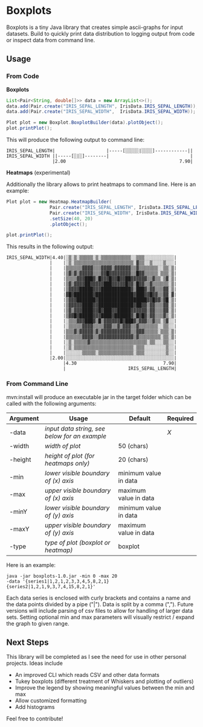 # Boxplots
Boxplots is a tiny Java library that creates simple ascii-graphs for input datasets. Build to quickly print data distribution to logging output from code or inspect data from command line.

## Usage
### From Code

**Boxplots**

```java
List<Pair<String, double[]>> data = new ArrayList<>();
data.add(Pair.create("IRIS_SEPAL_LENGTH", IrisData.IRIS_SEPAL_LENGTH));
data.add(Pair.create("IRIS_SEPAL_WIDTH",  IrisData.IRIS_SEPAL_WIDTH));

Plot plot = new Boxplot.BoxplotBuilder(data).plotObject();
plot.printPlot();
```

This will produce the following output to command line:

```
IRIS_SEPAL_LENGTH|                   |-----[░░░░░|░░░░]------------||
IRIS_SEPAL_WIDTH ||-----[░|░]--------|                              |
                 |2.00                                          7.90|
```

**Heatmaps** (experimental)

Additionally the library allows to print heatmaps to command line. Here is an example:

```java
Plot plot = new Heatmap.HeatmapBuilder(
                Pair.create("IRIS_SEPAL_LENGTH", IrisData.IRIS_SEPAL_LENGTH),
                Pair.create("IRIS_SEPAL_WIDTH", IrisData.IRIS_SEPAL_WIDTH))
                .setSize(40, 20)
                .plotObject();

plot.printPlot();
```

This results in the following output:

```
IRIS_SEPAL_WIDTH|4.40|░▒░▒░▒▒▒▒▒░▒░▒▒▒▒▒▒▒▒▒▒▒░░▒▒▒░░░░░░░░░░░|
                |    |░▒░▒▒▒▒▒▒▒▒▒▒▒▒▒▒▒▒▒▒▒▒▒▒░▓▒▒░░▒░░░░▒░░░|
                |    |▒▒▒▒▒▒▓▓▓▓▒▒▒▓▓▓▓▒▓▓▓▓▓▓▒▒▓▒▒▒▒▒▒▒░░▒▒░▒|
                |    |▒▓▒▓▒▓▓▓▓▓▒▒▒▓▓█▓▓▓▓▓▓▓▓▒▒█▓▓▒▒▒▒▒░▒▒▒░▒|
                |    |▒▒▒▒▓▓▓███▓▒█▓▓▓█▓▓█▓▓██▓▓▓▓▓▓▒▒▓▒▒░▒▓░▒|
                |    |▒▓▒▓▓▓▓██▓▓▓▓▓███▓▓▓▓▓█▓▓▒█▓▓▒▒▓▒▒▒▒▒▒░▒|
                |    |▒▓▓▓▓█████▓▓▓███████████▓▒███▓▒▓▓▒▒▒▓▓░▒|
                |    |▓█▓███████▓██████████████▓███▓▓█▓▓▒▒▓▓░▓|
                |    |▒▓▓▓███████▓██████████████████▓▓█▓▓▒▓█░▒|
                |    |▒▓▓▓▓▓████▓▓█████████████▓██▓▓▒▓▓▒▒▒▓▓░▒|
                |    |▒▓▒▓▓▓████▓▓█▓███▓▓█████▓▓▓▓▓▓▒▓▓▒▒▒▓▓░▒|
                |    |▒▓▓█▓█████▓▓▓████▓██████▓▒█▓█▓▒▓▓▒▒▒▓▒░▒|
                |    |░▒▒▒▓▓▓███▓▒█▒▓▓▓▓▓▓█▓███▓▒▓▓▓▒▒▓▒▒░▒▓░░|
                |    |░▒▒▒▒▒▓▓▓▓▒▒▒▒▓▓▓▒▒▓▒▓▓▓▒▒▓▒▒▒▒▒▒▒░░▒▒░░|
                |    |▒▒▒▓▒▓▓▓▓▓▒▓▒▓▓▓▓▓▓▓▓▓▓▓▒▒▓▓▓▒▒▒▒▒░▒▒▒░▒|
                |    |▒▒▒▒▒▒▓▓▓▓▒▒▓▓▓▓▓▓▓▓▓▓▓▓▓▒▓▒▒▒▒▒▒▒▒░▒▒░▒|
                |    |░▒░▒▒▒▒▒▓▒▒▒▒▒▒▒▒▒▒▒▒▒▒▒▒▒▒▒▒▒░▒▒░░░▒▒░░|
                |    |░▒░▒▒▒▒▒▒▒▒▒▒▒▒▒▒▒▒▒▒▒▒▒▒░▒▒▒░░░░░░░░▒░░|
                |    |░░░░░░▒▒▒▒▒░▒▒▒▒▒▒▒▒▒▒▒▒▒░▒▒▒░░░░░░░░▒░░|
                |2.00|░░░░░░░░░░░░░░░░░░░░░░░░░░░░░░░░░░░░░░░░|
                     |4.30                                7.90|
                     |                       IRIS_SEPAL_LENGTH|
```

### From Command Line
mvn:install will produce an executable jar in the target folder which can be called with the following arguments:

| Argument | Usage | Default | Required |
| --- | --- | --- | --- |
| -data | _input data string, see below for an example_ | | *X* |
| -width | _width of plot_ | 50 (chars) | |
| -height | _height of plot (for heatmaps only)_ | 20 (chars) | |
| -min | _lower visible boundary of (x) axis_ | minimum value in data | |
| -max | _upper visible boundary of (x) axis_ | maximum value in data | |
| -minY | _lower visible boundary of (y) axis_ | minimum value in data | |
| -maxY | _upper visible boundary of (y) axis_ | maximum value in data | |
| -type | _type of plot (boxplot or heatmap)_ | boxplot | |

Here is an example:

```
java -jar boxplots-1.0.jar -min 0 -max 20
-data '{series1|1,2,1,2,3,3,4,5,8,2,1}{series2|1,2,1,9,3,7,4,15,8,2,1}'
```

Each data series is enclosed with curly brackets and contains a name and the data points divided by a pipe ("|"). Data is split by a comma (","). Future versions will include parsing of csv files to allow for handling of larger data sets. Setting optional min and max parameters will visually restrict / expand the graph to given range.


## Next Steps
This library will be completed as I see the need for use in other personal projects. Ideas include

* An improved CLI which reads CSV and other data formats
* Tukey boxplots (different treatment of Whiskers and plotting of outliers)
* Improve the legend by showing meaningful values between the min and max
* Allow customized formatting
* Add histograms

Feel free to contribute!
